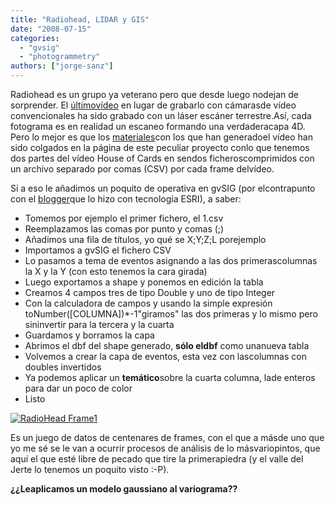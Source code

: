 ```yaml
---
title: "Radiohead, LIDAR y GIS"
date: "2008-07-15"
categories: 
  - "gvsig"
  - "photogrammetry"
authors: ["jorge-sanz"]
---
```


Radiohead es un grupo ya veterano pero que desde luego nodejan de sorprender. El [últimovídeo](http://code.google.com/creative/radiohead/) en lugar de grabarlo con cámarasde vídeo convencionales ha sido grabado con un láser escáner terrestre.Así, cada fotograma es en realidad un escaneo formando una verdaderacapa 4D. Pero lo mejor es que los [materiales](http://code.google.com/p/radiohead/downloads/list)con los que han generadoel vídeo han sido colgados en la página de este peculiar proyecto conlo que tenemos dos partes del vídeo House of Cards en sendos ficheroscomprimidos con un archivo separado por comas (CSV) por cada frame delvídeo.

Si a eso le añadimos un poquito de operativa en gvSIG (por elcontrapunto con el [blogger](http://thes.wordpress.com/2008/07/14/radiohead-gis/)que lo hizo con tecnología ESRI), a saber:

- Tomemos por ejemplo el primer fichero, el 1.csv
- Reemplazamos las comas por punto y comas (;)
- Añadimos una fila de títulos, yo qué se X;Y;Z;L porejemplo
- Importamos a gvSIG el fichero CSV
- Lo pasamos a tema de eventos asignando a las dos primerascolumnas la X y la Y (con esto tenemos la cara girada)
- Luego exportamos a shape y ponemos en edición la tabla
- Creamos 4 campos tres de tipo Double y uno de tipo Integer
- Con la calculadora de campos y usando la simple expresión toNumber(\[COLUMNA\])\*-1"giramos" las dos primeras y lo mismo pero sininvertir para la tercera y la cuarta
- Guardamos y borramos la capa
- Abrimos el dbf del shape generado, **sólo eldbf** como unanueva tabla
- Volvemos a crear la capa de eventos, esta vez con lascolumnas con doubles invertidos
- Ya podemos aplicar un **temático**sobre la cuarta columna, lade enteros para dar un poco de color
- Listo

  

[![RadioHead Frame1](images/2672409938_f23a3d90a8.jpg)](http://www.flickr.com/photos/xurxosanz/2672409938/ "RadioHead Frame1 por XuRxO, en Flickr")

Es un juego de datos de centenares de frames, con el que a másde uno que yo me sé se le van a ocurrir procesos de análisis de lo másvariopintos, que aquí el que esté libre de pecado que tire la primerapiedra (y el valle del Jerte lo tenemos un poquito visto :-P).

**¿¿Leaplicamos un modelo gaussiano al variograma??**
